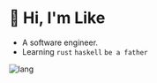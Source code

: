 # 👋 Hi, I'm Like

- A software engineer. 
- Learning `rust` `haskell` `be a father`

<!-- ![info](https://github-readme-stats.vercel.app/api?username=ekilzen&hide_title=true&show_icons=true&theme=onedark) -->

<!-- [![wakatime](https://github-readme-stats.vercel.app/api/wakatime?username=ekil&layout=compact&theme=onedark&langs_count=6)](https://wakatime.com/@ekil) -->

![lang](https://github-readme-stats.vercel.app/api/top-langs/?username=ekil1100&layout=compact&theme=onedark&langs_count=6)
